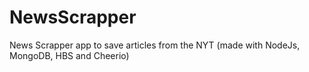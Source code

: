 # NewsScrapper
News Scrapper app to save articles from the NYT (made with NodeJs, MongoDB, HBS and Cheerio)

